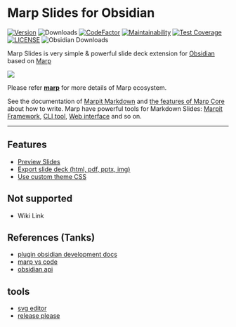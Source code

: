 # Marp Slides for Obsidian

[![Version](https://img.shields.io/github/manifest-json/v/samuele-cozzi/obsidian-marp-slides?color=blue)](https://github.com/samuele-cozzi/obsidian-marp-slides/releases/latest)
![Downloads](https://img.shields.io/github/downloads/samuele-cozzi/obsidian-marp-slides/total)
[![CodeFactor](https://www.codefactor.io/repository/github/samuele-cozzi/obsidian-marp-slides/badge)](https://www.codefactor.io/repository/github/samuele-cozzi/obsidian-marp-slides)
[![Maintainability](https://api.codeclimate.com/v1/badges/78932986b29ffe273e56/maintainability)](https://codeclimate.com/github/samuele-cozzi/obsidian-marp-slides/maintainability)
[![Test Coverage](https://api.codeclimate.com/v1/badges/78932986b29ffe273e56/test_coverage)](https://codeclimate.com/github/samuele-cozzi/obsidian-marp-slides/test_coverage)
[![LICENSE](https://img.shields.io/github/license/samuele-cozzi/obsidian-marp-slides)](https://github.com/samuele-cozzi/obsidian-marp-slides/blob/main/LICENSE)
![Obsidian Downloads](https://img.shields.io/badge/dynamic/json?logo=obsidian&color=%23483699&label=downloads&query=%24%5B%22better-word-count%22%5D.downloads&url=https%3A%2F%2Fraw.githubusercontent.com%2Fobsidianmd%2Fobsidian-releases%2Fmaster%2Fcommunity-plugin-stats.json&style=for-the-badge)

Marp Slides is very simple & powerful slide deck extension for [Obsidian](href="https://obsidian.md") based on [Marp](https://marp.app/)

![](https://raw.githubusercontent.com/marp-team/marp-vscode/main/docs/screenshot.png)

Please refer **[marp](https://marp.app/)** for more details of Marp ecosystem. 

See the documentation of [Marpit Markdown](https://marpit.marp.app/markdown) and [the features of Marp Core](https://github.com/marp-team/marp-core#features) about how to write.
Marp have powerful tools for Markdown Slides: [Marpit Framework](https://marpit.marp.app/), [CLI tool](https://github.com/marp-team/marp-cli), [Web interface](https://web.marp.app/) and so on.

---

## Features

- [Preview Slides](https://samuele-cozzi.github.io/obsidian-marp-slides/SlidesPreview)
- [Export slide deck (html, pdf, pptx, img)](https://samuele-cozzi.github.io/obsidian-marp-slides/SlidesExport)
- [Use custom theme CSS](https://samuele-cozzi.github.io/obsidian-marp-slides/SlidesCustomTheme)

## Not supported

- Wiki Link

## References (Tanks)

- [plugin obsidian development docs](https://marcus.se.net/obsidian-plugin-docs/)
- [marp vs code](https://github.com/marp-team/marp-vscode)
- [obsidian api](https://github.com/obsidianmd/obsidian-api)

## tools

- [svg editor](https://www.svgviewer.dev/s/20183/slideshow-3)
- [release please](https://www.conventionalcommits.org/en/v1.0.0/)
